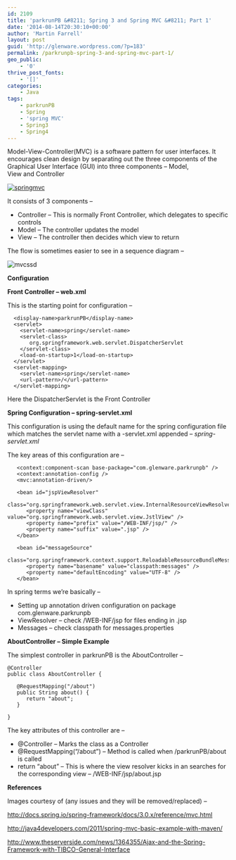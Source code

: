 ```yaml
---
id: 2109
title: 'parkrunPB &#8211; Spring 3 and Spring MVC &#8211; Part 1'
date: '2014-08-14T20:30:10+00:00'
author: 'Martin Farrell'
layout: post
guid: 'http://glenware.wordpress.com/?p=183'
permalink: /parkrunpb-spring-3-and-spring-mvc-part-1/
geo_public:
    - '0'
thrive_post_fonts:
    - '[]'
categories:
    - Java
tags:
    - parkrunPB
    - Spring
    - 'spring MVC'
    - Spring3
    - Spring4
---
```


Model-View-Controller(MVC) is a software pattern for user interfaces. It encourages clean design by separating out the three components of the Graphical User Interface (GUI) into three components – Model,  
View and Controller

[![springmvc](http://glenware.files.wordpress.com/2014/08/springmvc.png?w=300&resize=596%2C390)](https://glenware.files.wordpress.com/2014/08/springmvc.png)

It consists of 3 components –

- Controller – This is normally Front Controller, which delegates to specific controls
- Model – The controller updates the model
- View – The controller then decides which view to return

The flow is sometimes easier to see in a sequence diagram –

![mvcssd](http://glenware.files.wordpress.com/2014/08/mvcssd.jpg?w=300&resize=592%2C292)

**Configuration**

**Front Controller – web.xml**

This is the starting point for configuration –

```
  <display-name>parkrunPB</display-name>
  <servlet>
    <servlet-name>spring</servlet-name>
    <servlet-class>
       org.springframework.web.servlet.DispatcherServlet
    </servlet-class>
    <load-on-startup>1</load-on-startup>
  </servlet>
  <servlet-mapping>
    <servlet-name>spring</servlet-name>
    <url-pattern>/</url-pattern>
  </servlet-mapping>
```

Here the DispatcherServlet is the Front Controller

**Spring Configuration – spring-servlet.xml**

This configuration is using the default name for the spring configuration file which matches the servlet name with a -servlet.xml appended – *spring-servlet.xml*

The key areas of this configuration are –

```
   <context:component-scan base-package="com.glenware.parkrunpb" />
   <context:annotation-config />
   <mvc:annotation-driven/>

   <bean id="jspViewResolver"
         class="org.springframework.web.servlet.view.InternalResourceViewResolver">
      <property name="viewClass" value="org.springframework.web.servlet.view.JstlView" />
      <property name="prefix" value="/WEB-INF/jsp/" />
      <property name="suffix" value=".jsp" />
   </bean>

   <bean id="messageSource"
         class="org.springframework.context.support.ReloadableResourceBundleMessageSource">
      <property name="basename" value="classpath:messages" />
      <property name="defaultEncoding" value="UTF-8" />
   </bean>
```

In spring terms we’re basically –

- Setting up annotation driven configuration on package com.glenware.parkrunpb
- ViewResolver – check /WEB-INF/jsp for files ending in .jsp
- Messages – check classpath for messages.properties

   
 **AboutController – Simple Example**

The simplest controller in parkrunPB is the AboutController –

```
@Controller
public class AboutController {

   @RequestMapping("/about")
   public String about() {
      return "about";
   }

}
```

 The key attributes of this controller are –

- @Controller – Marks the class as a Controller
- @RequestMapping(“/about”) – Method is called when /parkrunPB/about is called
- return “about” – This is where the view resolver kicks in an searches for the corresponding view – /WEB-INF/jsp/about.jsp

**References**

Images courtesy of (any issues and they will be removed/replaced) –

http://docs.spring.io/spring-framework/docs/3.0.x/reference/mvc.html

http://java4developers.com/2011/spring-mvc-basic-example-with-maven/

http://www.theserverside.com/news/1364355/Ajax-and-the-Spring-Framework-with-TIBCO-General-Interface